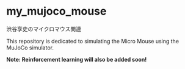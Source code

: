 # my_mujoco_mouse
渋谷享史のマイクロマウス関連

This repository is dedicated to simulating the Micro Mouse using the MuJoCo simulator.

**Note: Reinforcement learning will also be added soon!**
